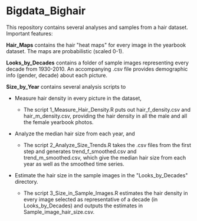 # Bigdata_Bighair

This repository contains several analyses and samples from a hair dataset. Important features:

**Hair_Maps** contains the hair "heat maps" for every image in the yearbook dataset. The maps are probabilistic (scaled 0-1).

**Looks_by_Decades** contains a folder of sample images representing every decade from 1930-2010. An accompanying .csv file provides demographic info (gender, decade) about each picture.

**Size_by_Year** contains several analysis scripts to 
+ Measure hair density in every picture in the dataset, 
  - The script 1_Measure_Hair_Density.R puts out hair_f_density.csv and hair_m_density.csv, providing the hair density in all the male and all the female yearbook photos.
  
+ Analyze the median hair size from each year, and 
  - The script 2_Analyze_Size_Trends.R takes the .csv files from the first step and generates trend_f_smoothed.csv and trend_m_smoothed.csv, which give the median hair size from each year as well as the smoothed time series.
  
+ Estimate the hair size in the sample images in the "Looks_by_Decades" directory. 
  - The script 3_Size_in_Sample_Images.R estimates the hair density in every image selected as representative of a decade (in Looks_by_Decades) and outputs the estimates in Sample_image_hair_size.csv.
  
